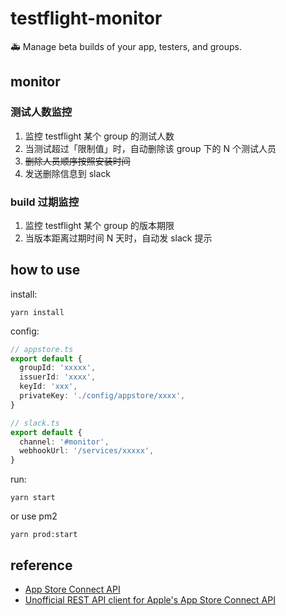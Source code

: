 # testflight-monitor

🚑 Manage beta builds of your app, testers, and groups.

## monitor

### 测试人数监控

1. 监控 testflight 某个 group 的测试人数
2. 当测试超过「限制值」时，自动删除该 group 下的 N 个测试人员
3. ~~删除人员顺序按照安装时间~~
4. 发送删除信息到 slack

### build 过期监控

1. 监控 testflight 某个 group 的版本期限
2. 当版本距离过期时间 N 天时，自动发 slack 提示

## how to use

install:
```
yarn install
```

config:
```ts
// appstore.ts
export default {
  groupId: 'xxxxx',
  issuerId: 'xxxx',
  keyId: 'xxx',
  privateKey: './config/appstore/xxxx',
}
```

```ts
// slack.ts
export default {
  channel: '#monitor',
  webhookUrl: '/services/xxxxx',
}
```

run:
```
yarn start
```

or use pm2
```
yarn prod:start
```

## reference

- [App Store Connect API](https://developer.apple.com/documentation/appstoreconnectapi)
- [Unofficial REST API client for Apple's App Store Connect API](https://github.com/aaronsky/appstoreconnect)
